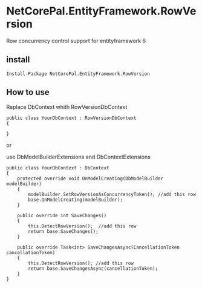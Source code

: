 ﻿# NetCorePal.EntityFramework.RowVersion

Row concurrency control  support for entityframework 6

## install
```
Install-Package NetCorePal.EntityFramework.RowVersion
```

## How to use

Replace DbContext whith RowVersionDbContext
```
public class YourDbContext : RowVersionDbContext
{

}
```

or

use DbModelBuilderExtensions and DbContextExtensions
```
public class YourDbContext : DbContext
{
    protected override void OnModelCreating(DbModelBuilder modelBuilder)
    {
        modelBuilder.SetRowVersionAsConcurrencyToken(); //add this row
        base.OnModelCreating(modelBuilder);
    }

    public override int SaveChanges()
    {
        this.DetectRowVersion();  //add this row
        return base.SaveChanges();
    }

    public override Task<int> SaveChangesAsync(CancellationToken cancellationToken)
    {
        this.DetectRowVersion(); //add this row
        return base.SaveChangesAsync(cancellationToken);
    }
}
```